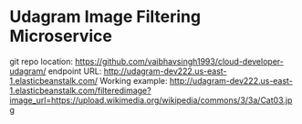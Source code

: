 # Udagram Image Filtering Microservice

git repo location: https://github.com/vaibhavsingh1993/cloud-developer-udagram/
endpoint URL: http://udagram-dev222.us-east-1.elasticbeanstalk.com/
Working example: http://udagram-dev222.us-east-1.elasticbeanstalk.com/filteredimage?image_url=https://upload.wikimedia.org/wikipedia/commons/3/3a/Cat03.jpg
